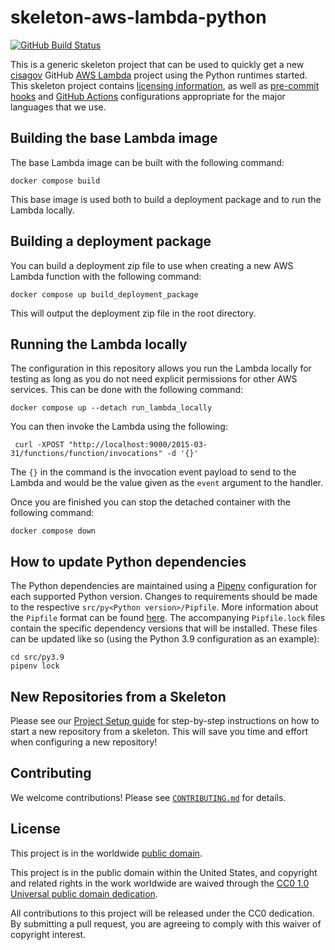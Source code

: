# skeleton-aws-lambda-python #

[![GitHub Build Status](https://github.com/cisagov/skeleton-aws-lambda-python/workflows/build/badge.svg)](https://github.com/cisagov/skeleton-aws-lambda-python/actions)

This is a generic skeleton project that can be used to quickly get a
new [cisagov](https://github.com/cisagov) GitHub
[AWS Lambda](https://aws.amazon.com/lambda/) project using the Python runtimes
started. This skeleton project contains [licensing information](LICENSE), as
well as [pre-commit hooks](https://pre-commit.com) and
[GitHub Actions](https://github.com/features/actions) configurations
appropriate for the major languages that we use.

## Building the base Lambda image ##

The base Lambda image can be built with the following command:

```console
docker compose build
```

This base image is used both to build a deployment package and to run the
Lambda locally.

## Building a deployment package ##

You can build a deployment zip file to use when creating a new AWS Lambda
function with the following command:

```console
docker compose up build_deployment_package
```

This will output the deployment zip file in the root directory.

## Running the Lambda locally ##

The configuration in this repository allows you run the Lambda locally for
testing as long as you do not need explicit permissions for other AWS
services. This can be done with the following command:

```console
docker compose up --detach run_lambda_locally
```

You can then invoke the Lambda using the following:

```console
 curl -XPOST "http://localhost:9000/2015-03-31/functions/function/invocations" -d '{}'
```

The `{}` in the command is the invocation event payload to send to the Lambda
and would be the value given as the `event` argument to the handler.

Once you are finished you can stop the detached container with the following command:

```console
docker compose down
```

## How to update Python dependencies ##

The Python dependencies are maintained using a [Pipenv](https://github.com/pypa/pipenv)
configuration for each supported Python version. Changes to requirements
should be made to the respective `src/py<Python version>/Pipfile`. More
information about the `Pipfile` format can be found [here](https://pipenv.pypa.io/en/latest/basics/#example-pipfile-pipfile-lock).
The accompanying `Pipfile.lock` files contain the specific dependency versions
that will be installed. These files can be updated like so (using the Python
3.9 configuration as an example):

```console
cd src/py3.9
pipenv lock
```

## New Repositories from a Skeleton ##

Please see our [Project Setup guide](https://github.com/cisagov/development-guide/tree/develop/project_setup)
for step-by-step instructions on how to start a new repository from
a skeleton. This will save you time and effort when configuring a
new repository!

## Contributing ##

We welcome contributions!  Please see [`CONTRIBUTING.md`](CONTRIBUTING.md) for
details.

## License ##

This project is in the worldwide [public domain](LICENSE).

This project is in the public domain within the United States, and
copyright and related rights in the work worldwide are waived through
the [CC0 1.0 Universal public domain
dedication](https://creativecommons.org/publicdomain/zero/1.0/).

All contributions to this project will be released under the CC0
dedication. By submitting a pull request, you are agreeing to comply
with this waiver of copyright interest.
